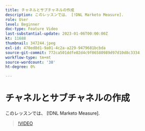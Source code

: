 ```yaml
---
title: チャネルとサブチャネルの作成
description: このレッスンでは、 [!DNL Marketo Measure].
role: User
level: Beginner
doc-type: Feature Video
last-substantial-update: 2023-01-06T00:00:00Z
kt: 11688
thumbnail: 347244.jpeg
exl-id: 470ed8d1-9a01-4c2a-a229-9479681bcbda
source-git-commit: 772ca501ddfe02d4c9f06580989d97d10d8c3334
workflow-type: tm+mt
source-wordcount: '38'
ht-degree: 0%

---
```


# チャネルとサブチャネルの作成

このレッスンでは、 [!DNL Marketo Measure].

>[!VIDEO](https://video.tv.adobe.com/v/347244/?quality=12&learn=on)
